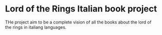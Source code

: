 # Lord of the Rings Italian book project

THe project aim to be a complete vision of all the books about the lord of the rings in italiang languages.